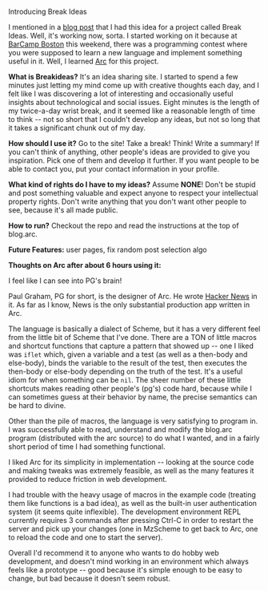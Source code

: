 Introducing Break Ideas

I mentioned in a [blog
post](http://techhouse.org/~lincoln/blosxom.cgi/projects/breakideas.html) that
I had this idea for a project called Break Ideas. Well, it's working now,
sorta.  I started working on it because at [BarCamp
Boston](http://barcampboston.org) this weekend, there was a programming contest
where you were supposed to learn a new language and implement something useful
in it. Well, I learned [Arc](http://arclanguage.org) for this project. 

**What is Breakideas?** It's an idea sharing site. I started to spend a
few minutes just letting my mind come up with creative thoughts each day, and I
felt like I was discovering a lot of interesting and occasionally useful
insights about technological and social issues. Eight minutes is the length of
my twice-a-day wrist break, and it seemed like a reasonable length of time
to think -- not so short that I couldn't develop any ideas, but not so long
that it takes a significant chunk out of my day.

**How should I use it?** Go to the site! Take a break! Think! Write a summary!
If you can't think of anything, other people's ideas are provided to give you
inspiration. Pick one of them and develop it further. If you want people to be
able to contact you, put your contact information in your profile.

**What kind of rights do I have to my ideas?** Assume **NONE**! Don't be stupid
and post something valuable and expect anyone to respect your intellectual
property rights.  Don't write anything that you don't want other people to see,
because it's all made public. 

**How to run?** Checkout the repo and read the instructions at the top of
blog.arc.

**Future Features:** user pages, fix random post selection algo

**Thoughts on Arc after about 6 hours using it:** 

I feel like I can see into PG's brain! 

Paul Graham, PG for short, is the designer of Arc. He wrote [Hacker
News](http://news.ycombinator.com) in it. As far as I know, News is the only
substantial production app written in Arc.

The language is basically a dialect
of Scheme, but it has a very different feel from the little bit of Scheme that
I've done. There are a TON of little macros and shortcut functions that capture
a pattern that showed up -- one I liked was `iflet` which, given a variable and
a test (as well as a then-body and else-body), binds the variable to the result
of the test, then executes the then-body or else-body depending on the truth of
the test.  It's a useful idiom for when something can be `nil`. The sheer number
of these little shortcuts makes reading other people's (pg's) code hard, because
while I can sometimes guess at their behavior by name, the precise semantics can
be hard to divine. 

Other than the pile of macros, the language is very satisfying to program in. I
was successfully able to read, understand and modify the blog.arc program
(distributed with the arc source) to do what I wanted, and in a fairly short
period of time I had something functional. 

I liked Arc for its simplicity in implementation -- looking
at the source code and making tweaks was extremely feasible, as well as the many
features it provided to reduce friction in web development. 

I had trouble with the heavy usage of macros in the example code
(treating them like functions is a bad idea), as well as the built-in user
authentication system (it
seems quite inflexible). The development environment REPL currently requires 3
commands after pressing Ctrl-C in order to restart the server and pick up your
changes (one in MzScheme to get back to Arc, one to reload the code and one to
start the server). 

Overall I'd recommend it to anyone who wants to do hobby web development, and
doesn't mind working in an environment which always feels like a prototype --
good because it's simple enough to be easy to change, but bad because it doesn't
seem robust.


